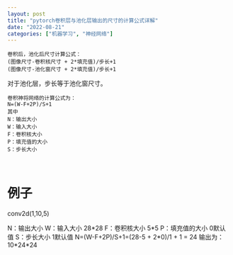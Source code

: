 ```yaml
---
layout: post
title: "pytorch卷积层与池化层输出的尺寸的计算公式详解"
date: "2022-08-21"
categories: ["机器学习", "神经网络"]
---
```


```
卷积后，池化后尺寸计算公式：
(图像尺寸-卷积核尺寸 + 2*填充值)/步长+1
(图像尺寸-池化窗尺寸 + 2*填充值)/步长+1
```

对于池化层，步长等于池化窗尺寸。

```
卷积神将网络的计算公式为：
N=(W-F+2P)/S+1
其中
N：输出大小
W：输入大小
F：卷积核大小
P：填充值的大小
S：步长大小
```

 

# **例子**

conv2d(1,10,5)

N：输出大小 W：输入大小 28\*28 F：卷积核大小 5\*5 P：填充值的大小 0默认值 S：步长大小 1默认值 N=(W-F+2P)/S+1=(28-5 + 2\*0)/1 + 1 = 24 输出为：10\*24\*24
